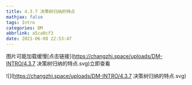 ```yaml
---
title: 4.3.7 决策树归纳的特点
mathjax: false
tags: Intro
categories: DM
abbrlink: a5ca0cf3
date: 2021-06-08 22:53:47
---
```


<!--more -->

图片可能加载缓慢[点击链接](https://changzhi.space/uploads/DM-INTRO/4.3.7 决策树归纳的特点.svg)立即查看

![](https://changzhi.space/uploads/DM-INTRO/4.3.7 决策树归纳的特点.svg)

